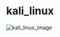 # kali_linux
![kali_linux_image](https://user-images.githubusercontent.com/99254634/208644538-5e275d46-3702-4552-9009-be7f9fba77fa.jpg)
